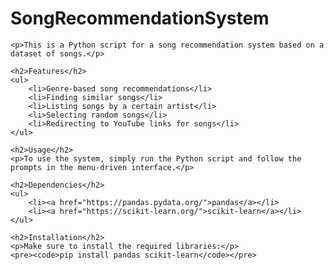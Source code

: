 # SongRecommendationSystem

    <p>This is a Python script for a song recommendation system based on a dataset of songs.</p>
    
    <h2>Features</h2>
    <ul>
        <li>Genre-based song recommendations</li>
        <li>Finding similar songs</li>
        <li>Listing songs by a certain artist</li>
        <li>Selecting random songs</li>
        <li>Redirecting to YouTube links for songs</li>
    </ul>
    
    <h2>Usage</h2>
    <p>To use the system, simply run the Python script and follow the prompts in the menu-driven interface.</p>
    
    <h2>Dependencies</h2>
    <ul>
        <li><a href="https://pandas.pydata.org/">pandas</a></li>
        <li><a href="https://scikit-learn.org/">scikit-learn</a></li>
    </ul>
    
    <h2>Installation</h2>
    <p>Make sure to install the required libraries:</p>
    <pre><code>pip install pandas scikit-learn</code></pre>
    
